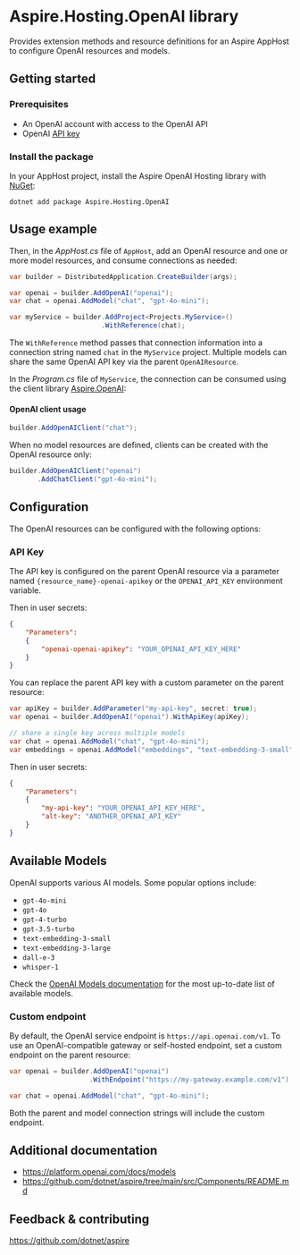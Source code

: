 # Aspire.Hosting.OpenAI library

Provides extension methods and resource definitions for an Aspire AppHost to configure OpenAI resources and models.

## Getting started

### Prerequisites

- An OpenAI account with access to the OpenAI API
- OpenAI [API key](https://platform.openai.com/api-keys)

### Install the package

In your AppHost project, install the Aspire OpenAI Hosting library with [NuGet](https://www.nuget.org):

```dotnetcli
dotnet add package Aspire.Hosting.OpenAI
```

## Usage example

Then, in the _AppHost.cs_ file of `AppHost`, add an OpenAI resource and one or more model resources, and consume connections as needed:

```csharp
var builder = DistributedApplication.CreateBuilder(args);

var openai = builder.AddOpenAI("openai");
var chat = openai.AddModel("chat", "gpt-4o-mini");

var myService = builder.AddProject<Projects.MyService>()
                       .WithReference(chat);
```

The `WithReference` method passes that connection information into a connection string named `chat` in the `MyService` project. Multiple models can share the same OpenAI API key via the parent `OpenAIResource`.

In the _Program.cs_ file of `MyService`, the connection can be consumed using the client library [Aspire.OpenAI](https://www.nuget.org/packages/Aspire.OpenAI):

#### OpenAI client usage

```csharp
builder.AddOpenAIClient("chat");
```

When no model resources are defined, clients can be created with the OpenAI resource only:

```csharp
builder.AddOpenAIClient("openai")
       .AddChatClient("gpt-4o-mini");
```

## Configuration

The OpenAI resources can be configured with the following options:

### API Key

The API key is configured on the parent OpenAI resource via a parameter named `{resource_name}-openai-apikey` or the `OPENAI_API_KEY` environment variable.

Then in user secrets:

```json
{
    "Parameters": 
    {
        "openai-openai-apikey": "YOUR_OPENAI_API_KEY_HERE"
    }
}
```

You can replace the parent API key with a custom parameter on the parent resource:

```csharp
var apiKey = builder.AddParameter("my-api-key", secret: true);
var openai = builder.AddOpenAI("openai").WithApiKey(apiKey);

// share a single key across multiple models
var chat = openai.AddModel("chat", "gpt-4o-mini");
var embeddings = openai.AddModel("embeddings", "text-embedding-3-small");
```

Then in user secrets:

```json
{
    "Parameters": 
    {
        "my-api-key": "YOUR_OPENAI_API_KEY_HERE",
        "alt-key": "ANOTHER_OPENAI_API_KEY"
    }
}
```

## Available Models

OpenAI supports various AI models. Some popular options include:

- `gpt-4o-mini`
- `gpt-4o`
- `gpt-4-turbo`
- `gpt-3.5-turbo`
- `text-embedding-3-small`
- `text-embedding-3-large`
- `dall-e-3`
- `whisper-1`

Check the [OpenAI Models documentation](https://platform.openai.com/docs/models) for the most up-to-date list of available models.

### Custom endpoint

By default, the OpenAI service endpoint is `https://api.openai.com/v1`. To use an OpenAI-compatible gateway or self-hosted endpoint, set a custom endpoint on the parent resource:

```csharp
var openai = builder.AddOpenAI("openai")
                    .WithEndpoint("https://my-gateway.example.com/v1");

var chat = openai.AddModel("chat", "gpt-4o-mini");
```

Both the parent and model connection strings will include the custom endpoint.

## Additional documentation

* https://platform.openai.com/docs/models
* https://github.com/dotnet/aspire/tree/main/src/Components/README.md

## Feedback & contributing

https://github.com/dotnet/aspire
